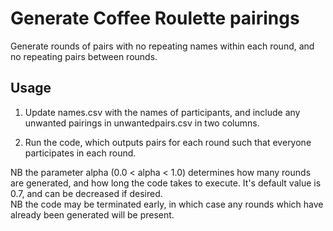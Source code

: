 # Generate Coffee Roulette pairings

Generate rounds of pairs with no repeating names within each round, and no repeating pairs between rounds.

## Usage

1. Update names.csv with the names of participants, and include any unwanted pairings in unwantedpairs.csv in two columns.

1. Run the code, which outputs pairs for each round such that everyone participates in each round.

NB the parameter alpha (0.0 < alpha < 1.0) determines how many rounds are generated, and how long the code takes to execute. It's default value is 0.7, and can be decreased if desired.  
NB the code may be terminated early, in which case any rounds which have already been generated will be present.
